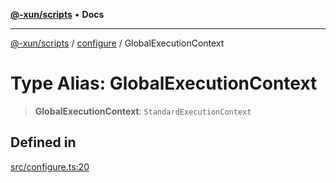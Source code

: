 [**@-xun/scripts**](../../README.md) • **Docs**

***

[@-xun/scripts](../../README.md) / [configure](../README.md) / GlobalExecutionContext

# Type Alias: GlobalExecutionContext

> **GlobalExecutionContext**: `StandardExecutionContext`

## Defined in

[src/configure.ts:20](https://github.com/Xunnamius/xscripts/blob/b57a6be3f30c8c0a2692b256135acbd661d0e92b/src/configure.ts#L20)
